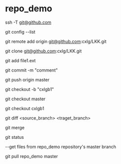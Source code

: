 # repo_demo

ssh -T git@github.com

git config --list

git remote add origin git@github.com:cxlg/LKK.git

git clone git@github.com:cxlg/LKK.git

git add file1.ext

git commit -m "comment"

git push origin master


git checkout -b "cxlgb1"

git checkout master

git checkout cxlgb1


git diff <source_branch> <traget_branch>

git merge <branch>

git status


--get files from repo_demo repository's master branch

git pull repo_demo master

